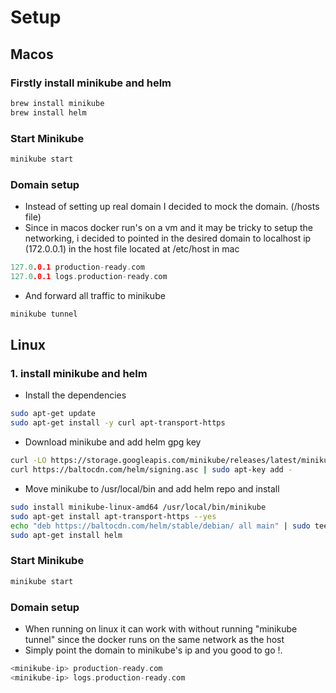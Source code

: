# Setup

## Macos

### Firstly install minikube and helm

```bash
brew install minikube
brew install helm
```

### Start Minikube

```bash
minikube start
```

### Domain setup

- Instead of setting up real domain I decided to mock the domain. (/hosts file)
- Since in macos docker run's on a vm and it may be tricky to setup the networking, i decided to pointed in the desired domain to localhost ip (172.0.0.1) in the host file located at /etc/host in mac

```go
127.0.0.1 production-ready.com
127.0.0.1 logs.production-ready.com
```

- And forward all traffic to minikube

```bash
minikube tunnel
```

## Linux

### 1. install minikube and helm

- Install the dependencies

```bash
sudo apt-get update
sudo apt-get install -y curl apt-transport-https
```

- Download minikube and add helm gpg key

```bash
curl -LO https://storage.googleapis.com/minikube/releases/latest/minikube-linux-amd64
curl https://baltocdn.com/helm/signing.asc | sudo apt-key add -
```

- Move minikube to /usr/local/bin and add helm repo and install

```bash
sudo install minikube-linux-amd64 /usr/local/bin/minikube
sudo apt-get install apt-transport-https --yes
echo "deb https://baltocdn.com/helm/stable/debian/ all main" | sudo tee /etc/apt/sources.list.d/helm-stable-debian.list
sudo apt-get install helm

```

### Start Minikube

```bash
minikube start
```

### Domain setup

- When running on linux it can work with without running "minikube tunnel" since the docker runs on the same network as the host
- Simply point the domain to minikube's ip and you good to go !.

```go
<minikube-ip> production-ready.com
<minikube-ip> logs.production-ready.com
```
